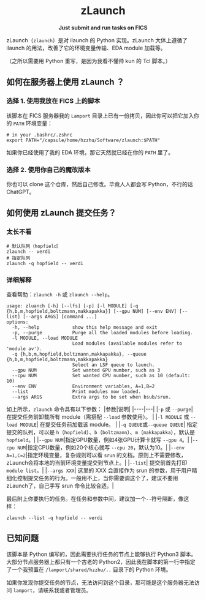 <h1 align=center> zLaunch </h1>
<div align="center">

**Just submit and run tasks on FICS**

</div>

zLaunch（`zlaunch`）是对 ilaunch 的 Python 实现。zLaunch 大体上遵循了 ilaunch 的用法，改善了它的环境变量传输、EDA module 加载等。

（之所以需要用 Python 重写，是因为我看不懂帅 kun 的 Tcl 脚本。）

## 如何在服务器上使用 zLaunch ？

### 选择 1. 使用我放在 FICS 上的脚本

该脚本在 FICS 服务器我的 `Lamport` 目录上已有一份拷贝，因此你可以把它加入你的 `PATH` 环境变量：
```shell
# in your .bashrc/.zshrc
export PATH="/capsule/home/hzzhu/Software/zlaunch:$PATH"
```

如果你已经使用了我的 EDA 环境，那它天然就已经在你的 `PATH` 里了。

### 选择 2. 使用你自己的魔改版本

你也可以 clone 这个仓库，然后自己修改。毕竟人人都会写 Python，不行的话 ChatGPT。

## 如何使用 zLaunch 提交任务？

### 太长不看

```shell
# 默认队列（hopfield）
zlaunch -- verdi
# 指定队列
zlaunch -q hopfield -- verdi
```

### 详细解释

查看帮助：`zlaunch -h` 或 `zlaunch --help`。
```
usage: zluanch [-h] [--lfs] [-p] [-l MODULE] [-q {h,b,m,hopfield,boltzmann,makkapakka}] [--gpu NUM] [--env ENV] [--list] [--args ARGS] [command ...]
options:
  -h, --help            show this help message and exit
  -p, --purge           Purge all the loaded modules before loading.
  -l MODULE, --load MODULE
                        Load modules (available modules refer to 'module av').
  -q {h,b,m,hopfield,boltzmann,makkapakka}, --queue {h,b,m,hopfield,boltzmann,makkapakka}
                        Select an LSF queue to launch.
  --gpu NUM             Set wanted GPU number, such as 3
  --cpu NUM             Set wanted CPU number, such as 10 (default: 10)
  --env ENV             Environment variables, A=1,B=2
  --list                Print modules now loaded.
  --args ARGS           Extra args to be set when bsub/srun.
```

如上所示，`zlaunch` 命令具有以下参数：
|参数|说明|
|----|---|
|`-p` 或 `--purge`| 在提交任务前卸载所有 module（需搭配 `--load` 参数使用）。 |
|`-l MODULE` 或 `--load MODULE`| 在提交任务前加载该 module。 |
|`-q QUEUE`或`--queue QUEUE`| 指定提交的队列，可以是 `h`（`hopfield`）、`b`（`boltzmann`）、`m`（`makkapakka`），默认是 `hopfield`。|
|`--gpu NUM`|指定GPU数量，例如4张GPU计算卡就写 `--gpu 4`。|
|`--cpu NUM`|指定CPU数量，例如20个核心就写 `--cpu 20`，默认为10。|
|`--env A=1,C=2`|指定环境变量，复杂规则可以看 `srun` 的文档。原则上不需要修改，zLaunch会将本地的当前环境变量提交到节点上。|
|`--list`| 提交前首先打印 `module list`。|
|`--args XXX`| 这里的 XXX 会直接作为 srun 的参数，用于用户精细化控制提交任务的行为。一般用不上，当你需要调这个了，建议不要用zLaunch了，自己手写 srun 命令比较合适。|

最后附上你要执行的任务。在任务和参数中间，建议加一个`--`符号隔断，像这样：

```shell
zlaunch --list -q hopfield -- verdi
```

## 已知问题

该脚本是 Python 编写的，因此需要执行任务的节点上能够执行 Python3 脚本。大部分节点服务器上都只有一个古老的 Python2，因此我在脚本的第一行中指定了一个我预置在 `/lamport/shared/hzzhu/..` 目录下的 Python 环境。

如果你发现你提交任务的节点，无法访问到这个目录，那可能是这个服务器无法访问 `lamport`，请联系我或者管理员。
